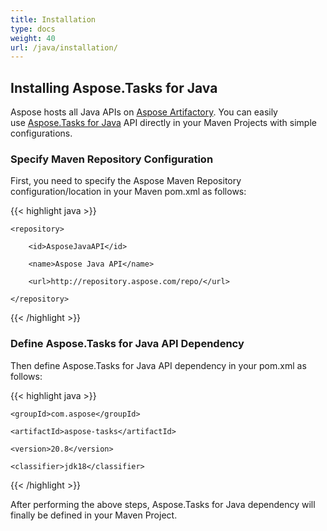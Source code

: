 ```yaml
---
title: Installation
type: docs
weight: 40
url: /java/installation/
---
```


## **Installing Aspose.Tasks for Java**
Aspose hosts all Java APIs on [Aspose Artifactory](https://repository.aspose.com/webapp/#/home). You can easily use [Aspose.Tasks for Java](https://repository.aspose.com/webapp/#/artifacts/browse/tree/General/repo/com/aspose/aspose-tasks) API directly in your Maven Projects with simple configurations.
### **Specify Maven Repository Configuration**
First, you need to specify the Aspose Maven Repository configuration/location in your Maven pom.xml as follows:

{{< highlight java >}}

 <repositories>

    <repository>

        <id>AsposeJavaAPI</id>

        <name>Aspose Java API</name>

        <url>http://repository.aspose.com/repo/</url>

    </repository>

</repositories>

{{< /highlight >}}
### **Define Aspose.Tasks for Java API Dependency**
Then define Aspose.Tasks for Java API dependency in your pom.xml as follows:

{{< highlight java >}}

 <dependency>

    <groupId>com.aspose</groupId>

    <artifactId>aspose-tasks</artifactId>

    <version>20.8</version>

    <classifier>jdk18</classifier>
 
 </dependency>
{{< /highlight >}}

After performing the above steps, Aspose.Tasks for Java dependency will finally be defined in your Maven Project.

